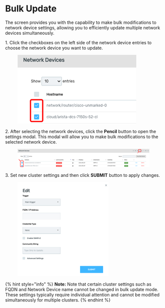 # Bulk Update

The screen provides you with the capability to make bulk modifications to network device settings, allowing you to efficiently update multiple network devices simultaneously.&#x20;

1\.      Click the checkboxes on the left side of the network device entries to choose the network device you want to update.&#x20;

<div align="left">

<figure><img src="../../../.gitbook/assets/image (414).png" alt=""><figcaption></figcaption></figure>

</div>

2\.      After selecting the network devices, click the **Pencil** button to open the settings modal. This modal will allow you to make bulk modifications to the selected network device.&#x20;

<figure><img src="../../../.gitbook/assets/image (415).png" alt=""><figcaption></figcaption></figure>

3\.      Set new cluster settings and then click **SUBMIT** button to apply changes.&#x20;

<div align="left">

<figure><img src="../../../.gitbook/assets/image (417).png" alt="" width="292"><figcaption></figcaption></figure>

</div>

{% hint style="info" %}
**Note:** Note that certain cluster settings such as FQDN and Network Device name cannot be changed in bulk update mode. These settings typically require individual attention and cannot be modified simultaneously for multiple clusters.&#x20;
{% endhint %}
